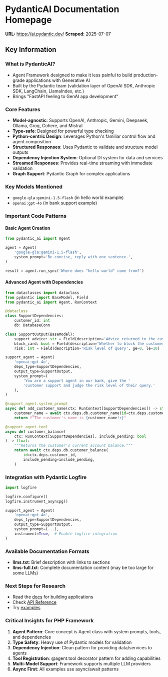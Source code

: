 # PydanticAI Documentation Homepage

**URL:** https://ai.pydantic.dev/
**Scraped:** 2025-07-07

## Key Information

### What is PydanticAI?
- Agent Framework designed to make it less painful to build production-grade applications with Generative AI
- Built by the Pydantic team (validation layer of OpenAI SDK, Anthropic SDK, LangChain, LlamaIndex, etc.)
- Brings "FastAPI feeling to GenAI app development"

### Core Features
- **Model-agnostic**: Supports OpenAI, Anthropic, Gemini, Deepseek, Ollama, Groq, Cohere, and Mistral
- **Type-safe**: Designed for powerful type checking
- **Python-centric Design**: Leverages Python's familiar control flow and agent composition
- **Structured Responses**: Uses Pydantic to validate and structure model outputs
- **Dependency Injection System**: Optional DI system for data and services
- **Streamed Responses**: Provides real-time streaming with immediate validation
- **Graph Support**: Pydantic Graph for complex applications

### Key Models Mentioned
- `google-gla:gemini-1.5-flash` (in hello world example)
- `openai:gpt-4o` (in bank support example)

### Important Code Patterns

#### Basic Agent Creation
```python
from pydantic_ai import Agent

agent = Agent(  
    'google-gla:gemini-1.5-flash',
    system_prompt='Be concise, reply with one sentence.',  
)

result = agent.run_sync('Where does "hello world" come from?')  
```

#### Advanced Agent with Dependencies
```python
from dataclasses import dataclass
from pydantic import BaseModel, Field
from pydantic_ai import Agent, RunContext

@dataclass
class SupportDependencies:  
    customer_id: int
    db: DatabaseConn  

class SupportOutput(BaseModel):  
    support_advice: str = Field(description='Advice returned to the customer')
    block_card: bool = Field(description="Whether to block the customer's card")
    risk: int = Field(description='Risk level of query', ge=0, le=10)

support_agent = Agent(  
    'openai:gpt-4o',  
    deps_type=SupportDependencies,
    output_type=SupportOutput,  
    system_prompt=(  
        'You are a support agent in our bank, give the '
        'customer support and judge the risk level of their query.'
    ),
)

@support_agent.system_prompt  
async def add_customer_name(ctx: RunContext[SupportDependencies]) -> str:
    customer_name = await ctx.deps.db.customer_name(id=ctx.deps.customer_id)
    return f"The customer's name is {customer_name!r}"

@support_agent.tool  
async def customer_balance(
    ctx: RunContext[SupportDependencies], include_pending: bool
) -> float:
    """Returns the customer's current account balance."""  
    return await ctx.deps.db.customer_balance(
        id=ctx.deps.customer_id,
        include_pending=include_pending,
    )
```

### Integration with Pydantic Logfire
```python
import logfire

logfire.configure()  
logfire.instrument_asyncpg()  

support_agent = Agent(
    'openai:gpt-4o',
    deps_type=SupportDependencies,
    output_type=SupportOutput,
    system_prompt=(...),
    instrument=True,  # Enable logfire integration
)
```

### Available Documentation Formats
- **llms.txt**: Brief description with links to sections
- **llms-full.txt**: Complete documentation content (may be too large for some LLMs)

### Next Steps for Research
- Read the [docs](https://ai.pydantic.dev/agents/) for building applications
- Check [API Reference](https://ai.pydantic.dev/api/agent/)
- Try [examples](https://ai.pydantic.dev/examples/)

### Critical Insights for PHP Framework
1. **Agent Pattern**: Core concept is Agent class with system prompts, tools, and dependencies
2. **Type Safety**: Heavy use of Pydantic models for validation
3. **Dependency Injection**: Clean pattern for providing data/services to agents
4. **Tool Registration**: @agent.tool decorator pattern for adding capabilities
5. **Multi-Model Support**: Framework supports multiple LLM providers
6. **Async First**: All examples use async/await patterns